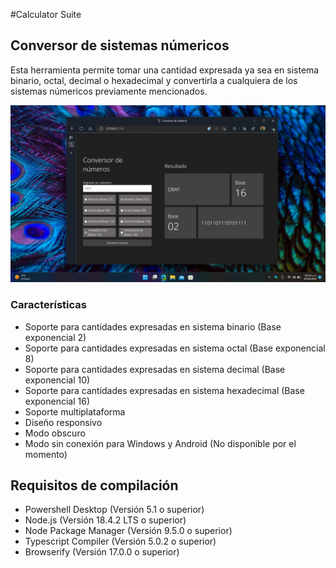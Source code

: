 #Calculator Suite

## Conversor de sistemas númericos

Esta herramienta permite tomar una cantidad expresada ya sea en sistema binario, octal, decimal o hexadecimal y convertirla a cualquiera de los sistemas númericos previamente mencionados.

![img](./media/pic.png)
### Características

- Soporte para cantidades expresadas en sistema binario (Base exponencial 2)
- Soporte para cantidades expresadas en sistema octal (Base exponencial 8)
- Soporte para cantidades expresadas en sistema decimal (Base exponencial 10)
- Soporte para cantidades expresadas en sistema hexadecimal (Base exponencial 16)
- Soporte multiplataforma
- Diseño responsivo
- Modo obscuro
- Modo sin conexión para Windows y Android (No disponible por el momento)

## Requisitos de compilación

- Powershell Desktop (Versión 5.1 o superior)
- Node.js (Versión 18.4.2 LTS o superior)
- Node Package Manager (Versión 9.5.0 o superior)
- Typescript Compiler (Versión 5.0.2 o superior)
- Browserify (Versión 17.0.0 o superior)


